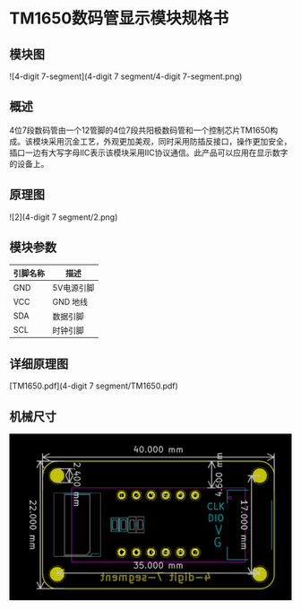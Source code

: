 # TM1650数码管显示模块规格书

## 模块图

![4-digit 7-segment](4-digit 7 segment/4-digit 7-segment.png)

## 概述

​		4位7段数码管由一个12管脚的4位7段共阳极数码管和一个控制芯片TM1650构成。该模块采用沉金工艺，外观更加美观，同时采用防插反接口，操作更加安全，插口一边有大写字母IIC表示该模块采用IIC协议通信。此产品可以应用在显示数字的设备上。

## 原理图

![2](4-digit 7 segment/2.png)

## 模块参数

| 引脚名称 | 描述       |
| -------- | ---------- |
| GND      | 5V电源引脚 |
| VCC      | GND 地线   |
| SDA      | 数据引脚   |
| SCL      | 时钟引脚   |

## 详细原理图

 [TM1650.pdf](4-digit 7 segment/TM1650.pdf) 

## 机械尺寸

![7](4位7段数码管模块图片/7.png)